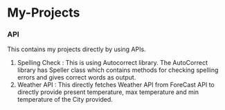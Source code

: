 # My-Projects

### API

This contains my projects directly by using APIs. 

1. Spelling Check : This is using Autocorrect library. The AutoCorrect library has Speller class which contains methods for checking spelling errors and gives correct words as output.
2. Weather API : This directly fetches Weather API from ForeCast API to directly provide present temperature, max temperature and min temperature of the City provided.

